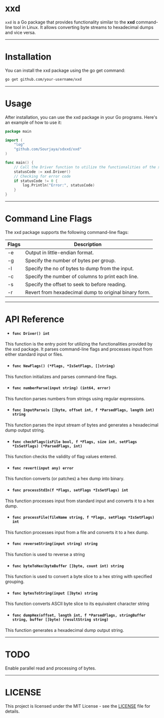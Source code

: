 # xxd
`xxd` is a Go package that provides functionality similar to the **xxd** command-line tool in Linux. It allows converting byte streams to hexadecimal dumps and vice versa.

---

# Installation
You can install the xxd package using the go get command:
```bash
go get github.com/your-username/xxd
```

---

# Usage
After installation, you can use the xxd package in your Go programs. Here's an example of how to use it:

```go
package main

import (
	"log"
	"github.com/Sourjaya/sdxxd/xxd"
)

func main() {
	// Call the Driver function to utilize the functionalities of the xxd package
	statusCode := xxd.Driver()
	// Checking for error code
	if statusCode != 0 {
		log.Println("Error:", statusCode)
	}
}
```

---

# Command Line Flags
The xxd package supports the following command-line flags:


| Flags       | Description                                          |
|-------------|------------------------------------------------------|
| -e          | Output in little-endian format.                      |
| -g          | Specify the number of bytes per group.               |
| -l          | Specify the no of bytes to dump from the input.      |
| -c          | Specify the number of columns to print each line.    |
| -s          | Specify the offset to seek to before reading.        |
| -r          | Revert from hexadecimal dump to original binary form.|

---

# API Reference
- #### `func Driver() int`
This function is the entry point for utilizing the functionalities provided by the xxd package. It parses command-line flags and processes input from either standard input or files.

- #### `func NewFlags() (*Flags, *IsSetFlags, []string)`
This function initializes and parses command-line flags.

- #### `func numberParse(input string) (int64, error)`
This function parses numbers from strings using regular expressions.

- #### `func InputParse(s []byte, offset int, f *ParsedFlags, length int) string`
This function parses the input stream of bytes and generates a hexadecimal dump output string.

- #### `func checkFlags(isFile bool, f *Flags, size int, setFlags *IsSetFlags) (*ParsedFlags, int)`
This function checks the validity of flag values entered.

- #### `func revert(input any) error`
This function converts (or patches) a hex dump into binary.

- #### `func processStdIn(f *Flags, setFlags *IsSetFlags) int`
This function processes input from standard input and converts it to a hex dump.

- #### `func processFile(fileName string, f *Flags, setFlags *IsSetFlags) int`
This function processes input from a file and converts it to a hex dump.

- #### `func reverseString(input string) string`
This function is used to reverse a string
- #### `func byteToHex(byteBuffer []byte, count int) string`
This function is used to convert a byte slice to a hex string with specified grouping.
- #### `func bytesToString(input []byte) string`
This function converts ASCII byte slice to its equivalent character string
- #### `func dumpHex(offset, length int, f *ParsedFlags, stringBuffer string, buffer []byte) (resultString string)`
This function generates a hexadecimal dump output string.

---

# TODO
Enable parallel read and processing of bytes.

---

# LICENSE
This project is licensed under the MIT License - see the [LICENSE](LICENSE) file for details.





